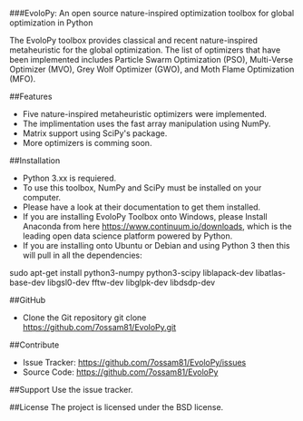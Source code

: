 ###EvoloPy: An open source nature-inspired optimization toolbox for global optimization in Python

The EvoloPy toolbox provides classical and recent nature-inspired metaheuristic for the global optimization. The list of optimizers that have been implemented includes Particle Swarm Optimization (PSO), Multi-Verse Optimizer (MVO), Grey Wolf Optimizer (GWO), and Moth Flame Optimization (MFO).


##Features
- Five nature-inspired metaheuristic optimizers were implemented.
- The implimentation uses the fast array manipulation using NumPy.
- Matrix support using SciPy's package.
- More optimizers is comming soon.

##Installation
- Python 3.xx is requiered.
- To use this toolbox, NumPy and SciPy must be installed on your computer. 
- Please have a look at their documentation to get them installed.
- If you are installing EvoloPy Toolbox onto Windows, please Install Anaconda from here https://www.continuum.io/downloads, which is the leading open data science platform powered by Python.
- If you are installing onto Ubuntu or Debian and using Python 3 then this will pull in all the dependencies:

sudo apt-get install python3-numpy python3-scipy liblapack-dev libatlas-base-dev libgsl0-dev fftw-dev libglpk-dev libdsdp-dev

##GitHub
- Clone the Git repository
git clone https://github.com/7ossam81/EvoloPy.git

##Contribute
- Issue Tracker: https://github.com/7ossam81/EvoloPy/issues
- Source Code: https://github.com/7ossam81/EvoloPy

##Support
Use the issue tracker.

##License
The project is licensed under the BSD license.
